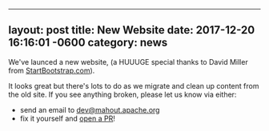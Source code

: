 <!--
 Licensed to the Apache Software Foundation (ASF) under one or more
 contributor license agreements.  See the NOTICE file distributed with
 this work for additional information regarding copyright ownership.
 The ASF licenses this file to You under the Apache License, Version 2.0
 (the "License"); you may not use this file except in compliance with
 the License.  You may obtain a copy of the License at

     http://www.apache.org/licenses/LICENSE-2.0

 Unless required by applicable law or agreed to in writing, software
 distributed under the License is distributed on an "AS IS" BASIS,
 WITHOUT WARRANTIES OR CONDITIONS OF ANY KIND, either express or implied.
 See the License for the specific language governing permissions and
 limitations under the License.
-->
---
layout: post
title: New Website
date:   2017-12-20 16:16:01 -0600
category: news
---

We've launced a new website, (a HUUUGE special thanks to David Miller from [StartBootstrap.com](http://startbootstrap.com)).

It looks great but there's lots to do as we migrate and clean up content from the old site. If you see anything broken, 
please let us know via either:
- send an email to dev@mahout.apache.org
- fix it yourself and [open a PR](/developers/githubPRs)! 
